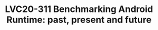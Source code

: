 ---
categories:
- lvc20
description: Most of the optimisation works of the Linaro Android Runtime team are
  based on results of benchmarks. The benchmarks are either lightweight benchmarks,
  such as Dhrystone, benchmarksgame, caffeinemark, or micro-benchmarks. They were
  enough at the beginning of the Android Runtime (ART) development but the more ART
  evolved the more difficult became to assess the usefulness of optimization works.
  We needed more realistic benchmarks.<br /> <br /> In this talk, I will share the
  ART team experience of bringing benchmarks from the Java world to Android. The biggest
  issues we had. We managed to port SPECjvm2008 workloads. They already have proved
  to be useful. They showed that an optimization added to the instruction scheduler
  gave real improvements. They also helped to identify about 40 opportunities for
  optimization in ART.<br /> <br /> I will also give an overview of other Java benchmarks,
  such as DaCapo and Renaissance suite, we are planning to have. Our plans include
  the use of open-source Android apps for benchmarking code size, compilation time
  and startup time. Another area we are interested in is open-source Kotlin benchmarks.
image: /assets/images/featured-images/lvc20/LVC20-311.png
session_id: LVC20-311
session_room: DataCenter
session_slot:
  end_time: 2020-09-24 17:50
  start_time: 2020-09-24 17:25
session_speakers:
- speaker_bio: A compiler engineer with experience of developing toolchains for the
    ARM architectures.&lt;br /&gt; A member of LCG ART team which optimizes the Android
    Runtime for the ARM architectures.
  speaker_company: ''
  speaker_image: http://avatars.sched.co/7/2b/11406013/avatar.jpg.320x320px.jpg?3de
  speaker_name: Evgeny Astigeevich
  speaker_position: Arm
  speaker_role: speaker
session_track: Android
tag: session
tags: Android
title: 'LVC20-311 Benchmarking Android Runtime: past, present and future'
---